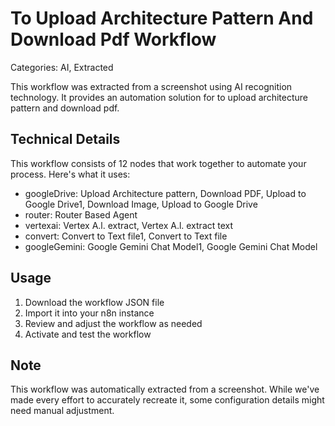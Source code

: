 # To Upload Architecture Pattern And Download Pdf Workflow

Categories: AI, Extracted

This workflow was extracted from a screenshot using AI recognition technology. It provides an automation solution for to upload architecture pattern and download pdf.

## Technical Details

This workflow consists of 12 nodes that work together to automate your process. Here's what it uses:

- googleDrive: Upload Architecture pattern, Download PDF, Upload to Google Drive1, Download Image, Upload to Google Drive
- router: Router Based Agent
- vertexai: Vertex A.l. extract, Vertex A.l. extract text
- convert: Convert to Text file1, Convert to Text file
- googleGemini: Google Gemini Chat Model1, Google Gemini Chat Model

## Usage

1. Download the workflow JSON file
2. Import it into your n8n instance
3. Review and adjust the workflow as needed
4. Activate and test the workflow

## Note

This workflow was automatically extracted from a screenshot. While we've made every effort to accurately recreate it, some configuration details might need manual adjustment.
